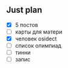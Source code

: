 ## Just plan
- [x] 5 постов
- [ ] карты для матери 
- [x] человек osidect
- [ ] список олимпиад
- [ ] тинни
- [ ] запис
